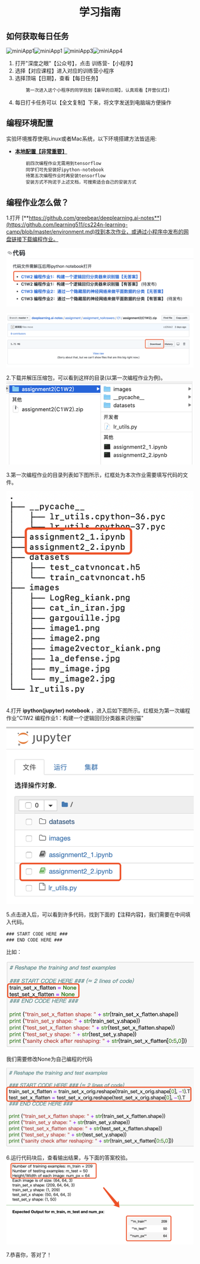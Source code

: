 <h1 align="center">学习指南</h1>

## 如何获取每日任务


<img src="./guideAssets/miniApp1.jpg" width="200" alt="miniApp1"/><img src="./guideAssets/miniApp2.jpg" width="200" alt="miniApp1"/>
<img src="./guideAssets/miniApp3.jpg" width="200" alt="miniApp3"/><img src="./guideAssets/miniApp4.jpg" width="200" alt="miniApp4"/>
1. 打开"深度之眼"【公众号】，点击 训练营-【小程序】
2. 选择【对应课程】进入对应的训练营小程序
3. 选择顶端【日期】，查看【每日任务】
    ```diff
        第一次进入这个小程序的同学找到【最早的日期】，认真观看【开营仪式】)
    ```
4. 每日打卡任务可以【全文复制】下来，将文字发送到电脑端方便操作


## 编程环境配置

实验环境推荐使用Linux或者Mac系统，以下环境搭建方法皆适用:
- [**本地配置【非常重要】**](https://github.com/learning511/cs224n-learning-camp/blob/master/environment.md)

    ```diff
        前四次编程作业无需用到tensorflow
        同学们可先安装好ipython-notebook
        待第五次编程作业时再安装tensorflow
        安装方式不拘泥于上述文档，可搜索适合自己的安装方式
    ```

## 编程作业怎么做？

1.打开 [**https://github.com/greebear/deeplearning.ai-notes**](https://github.com/learning511/cs224n-learning-camp/blob/master/environment.md)找到本次作业，或通过小程序中发布的网盘链接下载编程作业。


![locateAssignment](guideAssets/locateAssignment.jpg)

![downloadAssignmet](guideAssets/downloadAssignmet.jpg)

2.下载并解压压缩包，可以看到这样的目录(以第一次编程作业为例)。
![uzipAssignment](guideAssets/uzipAssignment.jpg)

3.第一次编程作业的目录列表如下图所示，红框处为本次作业需要填写代码的文件。

![assignmentTree](guideAssets/assignmentTree.jpg)

4.打开 **ipython(jupyter) notebook** ，进入后如下图所示。红框处为第一次编程作业"C1W2 编程作业1：构建一个逻辑回归分类器来识别猫"


![openIPython](guideAssets/openIPython.jpg)

5.点击进入后，可以看到许多代码，找到下面的【注释内容】，我们需要在中间填入代码。


    ### START CODE HERE ###
    ### END CODE HERE ###


比如：  

![locateToCode](guideAssets/locateToCode.jpg)

我们需要修改None为自己编程的代码

![completeCode](guideAssets/completeCode.jpg)

6.运行代码块后，查看输出结果，与下面的答案校验。
![checkAnswer](guideAssets/checkAnswer.jpg)

7.恭喜你，答对了！

